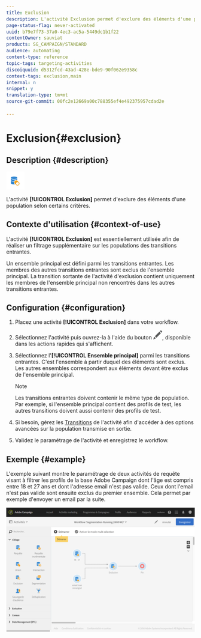 ```yaml
---
title: Exclusion
description: L'activité Exclusion permet d'exclure des éléments d'une population selon certains critères.
page-status-flag: never-activated
uuid: b79e7f73-37a0-4ec3-ac5a-5449dc1b1f22
contentOwner: sauviat
products: SG_CAMPAIGN/STANDARD
audience: automating
content-type: reference
topic-tags: targeting-activities
discoiquuid: d5312fcd-43ad-428e-bde9-90f062e9358c
context-tags: exclusion,main
internal: n
snippet: y
translation-type: tm+mt
source-git-commit: 00fc2e12669a00c788355ef4e492375957cdad2e

---
```



# Exclusion{#exclusion}

## Description {#description}

![](assets/exclusion.png)

L'activité **[!UICONTROL Exclusion]** permet d'exclure des éléments d'une population selon certains critères.

## Contexte d'utilisation {#context-of-use}

L'activité **[!UICONTROL Exclusion]** est essentiellement utilisée afin de réaliser un filtrage supplémentaire sur les populations des transitions entrantes.

Un ensemble principal est défini parmi les transitions entrantes. Les membres des autres transitions entrantes sont exclus de l'ensemble principal. La transition sortante de l'activité d'exclusion contient uniquement les membres de l'ensemble principal non rencontrés dans les autres transitions entrantes.

## Configuration {#configuration}

1. Placez une activité **[!UICONTROL Exclusion]** dans votre workflow.
1. Sélectionnez l'activité puis ouvrez-la à l'aide du bouton ![](assets/edit_darkgrey-24px.png), disponible dans les actions rapides qui s'affichent.
1. Sélectionnez l'**[!UICONTROL Ensemble principal]** parmi les transitions entrantes. C'est l'ensemble à partir duquel des éléments sont exclus. Les autres ensembles correspondent aux éléments devant être exclus de l'ensemble principal.

   >[!NOTE]
   >
   >Les transitions entrantes doivent contenir le même type de population. Par exemple, si l'ensemble principal contient des profils de test, les autres transitions doivent aussi contenir des profils de test.

1. Si besoin, gérez les [Transitions](../../automating/using/executing-a-workflow.md#managing-an-activity-s-outbound-transitions) de l'activité afin d'accéder à des options avancées sur la population transmise en sortie.
1. Validez le paramétrage de l'activité et enregistrez le workflow.

## Exemple {#example}

L'exemple suivant montre le paramétrage de deux activités de requête visant à filtrer les profils de la base Adobe Campaign dont l'âge est compris entre 18 et 27 ans et dont l'adresse email n'est pas valide. Ceux dont l'email n'est pas valide sont ensuite exclus du premier ensemble. Cela permet par exemple d'envoyer un email par la suite.

![](assets/wkf_exclusion_example.png)

